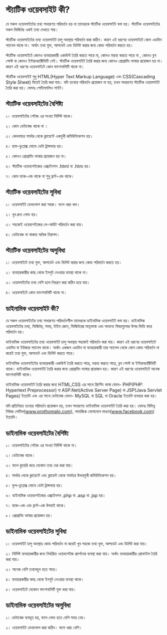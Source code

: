 # স্ট্যাটিক ওয়েবসাইট কী?

যে সকল ওয়েবসাইটের তথ্য সাধারণত পরিবর্তন হয় না তাদেরকে স্ট্যাটিক ওয়েবসাইট বলা হয়। স্ট্যাটিক ওয়েবসাইটের সকল ভিজিটর একই তথ্য দেখতে পায়।

স্ট্যাটিক ওয়েবসাইটের তথ্য ওয়েবসাইট চালু অবস্থায় পরিবর্তন করা কঠিন। কারণ এই ধরণের ওয়েবসাইটে কোন এডমিন প্যানেল থাকে না। অর্থাৎ তথ্য যুক্ত, আপডেট এবং ডিলিট করার জন্য কোড পরিবর্তন করতে হয়।

স্ট্যাটিক ওয়েবসাইটে কোনও ব্যবহারকারী একাউন্ট তৈরি করতে পারে না, কোনও মন্তব্য করতে পারে না , কোনও ব্লগ পোস্ট বা কোনও ইন্টারঅ্যাক্টিভিটি নেই। স্ট্যাটিক ওয়েবসাইট তৈরি করার জন্য কোনও প্রোগ্রামিং ভাষার প্রয়োজন হয় না। কারণ এই ধরণের ওয়েবসাইটে কোন ফাংশনালিটি থাকে না।

স্ট্যাটিক ওয়েবসাইট শুধু HTML(Hyper Text Markup Language) এবং CSS(Cascading Style Sheet) দিয়েই তৈরি করা যায়। যদি তথ্যের পরিবর্তন প্রয়োজন না হয়, তখন সাধারণত স্ট্যাটিক ওয়েবসাইট তৈরি করা হয়। যেমনঃ পোর্টফোলিও সাইট।

## স্ট্যাটিক ওয়েবসাইটের বৈশিষ্ট্য

১। ওয়েবসাইটের পেইজ এর সংখ্যা নির্দিস্ট থাকে।

২। কোন ডেটাবেজ থাকে না ।

৩। কেবলমাত্র সার্ভার থেকে ক্লায়েন্টে একমুখী কমিউনিকেশন হয়।

৪। হাফ-ডুপ্লেক্স মোডে ডেটা ট্রান্সফার হয়।

৫। কোনও প্রোগ্রামিং ভাষার প্রয়োজন হয় না।

৬। স্ট্যাটিক ওয়েবপেইজের এক্সটেনশন .html বা .htm হয়।

৭। কোন ব্যাক-এন্ড থাকে না শুধু ফ্রন্ট-এন্ড থাকে।

## স্ট্যাটিক ওয়েবসাইটের সুবিধা

১। ওয়েবসাইট ডেভলোপ করা সহজ। ফলে খরচ কম।

২। খুব দ্রুত লোড হয়।

৩। সহজেই ওয়েবপেইজের লে-আউট পরিবর্তন করা যায়।

৪। ডেটাবেজ না থাকায় অধিক নিরাপদ।

## স্ট্যাটিক ওয়েবসাইটের অসুবিধা

১। ওয়েবসাইটে তথ্য যুক্ত, আপডেট এবং ডিলিট করার জন্য কোড পরিবর্তন করতে হয়।

২। ব্যবহারকারীর কাছ থেকে ইনপুট নেওয়ার ব্যবস্থা থাকে না।

৩। ওয়েবসাইটের তথ্য বেশি হলে নিয়ন্ত্রণ করা কঠিন হয়ে যায়।

৪। ওয়েবসাইটে কোন ফাংশনালিটি থাকে না।

## ডাইনামিক ওয়েবসাইট কী?

যে সকল ওয়েবসাইটের তথ্য সাধারণত পরিবর্তনশীল তাদেরকে ডাইনামিক ওয়েবসাইট বলা হয়। ডাইনামিক ওয়েবসাইটের তথ্য, ভিজিটর, সময়, টাইম জোন, ভিজিটরের মাতৃভাষা এবং অন্যান্য বিষয়গুলোর উপর ভিত্তি করে পরিবর্তন হয়।

ডাইনামিক ওয়েবসাইটের তথ্য ওয়েবসাইট চালু অবস্থায় সহজেই পরিবর্তন করা যায়। কারণ এই ধরণের ওয়েবসাইটে এডমিন বা ইউজার প্যানেল থাকে। অর্থাৎ একজন এডমিন বা ব্যবহারকারী তার প্যানেল থেকে কোন কোড পরিবর্তন না করেই তথ্য যুক্ত, আপডেট এবং ডিলিট করতে পারে।

ডাইনামিক ওয়েবসাইটের ব্যবহারকারী একাউন্ট তৈরি করতে পারে, মন্তব্য করতে পারে, ব্লগ পোস্ট বা ইন্টারঅ্যাক্টিভিটি থাকে। ডাইনামিক ওয়েবসাইট তৈরি করার জন্য প্রোগ্রামিং ভাষার প্রয়োজন হয়। কারণ এই ধরণের ওয়েবসাইটে অনেক ফাংশনালিটি থাকে।

ডাইনামিক ওয়েবসাইট তৈরি করার জন্য HTML,CSS এর সাথে স্ক্রিপ্টিং ভাষা যেমন- PHP(PHP: Hypertext Preprocessor) বা ASP.Net(Active Server Page) বা JSP(Java Servlet Pages) ইত্যাদি এবং এর সাথে ডেটাবেজ যেমন- MySQL বা SQL বা Oracle ইত্যাদি ব্যবহার করা হয়।

যদি প্রতিনিয়ত তথ্যের পরিবর্তন প্রয়োজন হয়, তখন সাধারণত ডাইনামিক ওয়েবসাইট তৈরি করা হয়। যেমনঃ বিভিন্ন নিউজ পোর্টাল(www.prothomalo.com), সামাজিক যোগাযোগ মাধ্যম(www.facebook.com) ইত্যাদি।

## ডাইনামিক ওয়েবসাইটের বৈশিষ্ট্য

১। ওয়েবসাইটের পেইজ এর সংখ্যা নির্দিস্ট থাকে না।

২। ডেটাবেজ থাকে।

৩। ফলে কুয়েরি করে যেকোন তথ্য বের করা যায়।

৪। সার্ভার থেকে ক্লায়েন্টে এবং ক্লায়েন্ট থেকে সার্ভারে উভয়মুখী কমিউনিকেশন হয়।

৫। ফুল-ডুপ্লেক্স মোডে ডেটা ট্রান্সফার হয়।

৬। ডাইনামিক ওয়েবপেইজের এক্সটেনশন .php বা .asp বা .jsp হয়।

৭। ব্যাক-এন্ড এবং ফ্রন্ট-এন্ড উভয়ই থাকে।

৮। প্রোগ্রামিং ভাষার প্রয়োজন হয়।

## ডাইনামিক ওয়েবসাইটের সুবিধা

১। ওয়েবসাইট চালু অবস্থায় কোড পরিবর্তন না করেই খুব সহজে তথ্য যুক্ত, আপডেট এবং ডিলিট করা যায়।

২। নির্দিস্ট ব্যবহারকারীর জন্য নির্ধারিত ওয়েবপেইজ প্রদর্শনের ব্যবস্থা করা যায়। অর্থাৎ ব্যবহারকারীর প্রোফাইল তৈরি করা যায়।

৩। অনেক বেশি তথ্যবহুল হতে পারে।

৪। ব্যবহারকারীর কাছ থেকে ইনপুট নেওয়ার ব্যবস্থা থাকে।

৫। ওয়েবসাইটে যেকোন ফাংশনালিটি যুক্ত করা যায়।

## ডাইনামিক ওয়েবসাইটের অসুবিধা

১। ডেটাবেজ ব্যবহৃত হয়, ফলে লোড হতে বেশি সময় নেয়।

২। ওয়েবসাইট ডেভলোপ করা কঠিন। ফলে খরচ বেশি।
